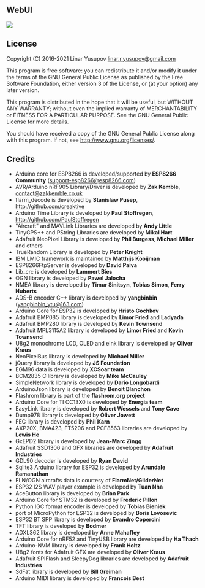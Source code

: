 ## WebUI

![](https://github.com/lyusupov/SoftRF/raw/master/documents/images/softrf_sw.jpg)

## License

Copyright (C) 2016-2021 Linar Yusupov <linar.r.yusupov@gmail.com>

This program is free software: you can redistribute it and/or modify
it under the terms of the GNU General Public License as published by
the Free Software Foundation, either version 3 of the License, or
(at your option) any later version.

This program is distributed in the hope that it will be useful,
but WITHOUT ANY WARRANTY; without even the implied warranty of
MERCHANTABILITY or FITNESS FOR A PARTICULAR PURPOSE.  See the
GNU General Public License for more details.

You should have received a copy of the GNU General Public License
along with this program.  If not, see <http://www.gnu.org/licenses/>.

## Credits

 * Arduino core for ESP8266 is developed/supported by **ESP8266 Community** (support-esp8266@esp8266.com)
 * AVR/Arduino nRF905 Library/Driver is developed by **Zak Kemble**, contact@zakkemble.co.uk
 * flarm_decode is developed by **Stanislaw Pusep**, http://github.com/creaktive
 * Arduino Time Library is developed by **Paul Stoffregen**, http://github.com/PaulStoffregen
 * "Aircraft" and MAVLink Libraries are developed by **Andy Little**
 * TinyGPS++ and PString Libraries are developed by **Mikal Hart**
 * Adafruit NeoPixel Library is developed by **Phil Burgess**, **Michael Miller** and others
 * TrueRandom Library is developed by **Peter Knight**
 * IBM LMIC framework is maintained by **Matthijs Kooijman**
 * ESP8266FtpServer is developed by **David Paiva**
 * Lib_crc is developed by **Lammert Bies**
 * OGN library is developed by **Pawel Jalocha**
 * NMEA library is developed by **Timur Sinitsyn**, **Tobias Simon**, **Ferry Huberts**
 * ADS-B encoder C++ library is developed by **yangbinbin** (yangbinbin_ytu@163.com)
 * Arduino Core for ESP32 is developed by **Hristo Gochkov**
 * Adafruit BMP085 library is developed by **Limor Fried** and **Ladyada**
 * Adafruit BMP280 library is developed by **Kevin Townsend**
 * Adafruit MPL3115A2 library is developed by **Limor Fried** and **Kevin Townsend**
 * U8g2 monochrome LCD, OLED and eInk library is developed by **Oliver Kraus**
 * NeoPixelBus library is developed by **Michael Miller**
 * jQuery library is developed by **JS Foundation**
 * EGM96 data is developed by **XCSoar team**
 * BCM2835 C library is developed by **Mike McCauley**
 * SimpleNetwork library is developed by **Dario Longobardi**
 * ArduinoJson library is developed by **Benoit Blanchon**
 * Flashrom library is part of the **flashrom.org project**
 * Arduino Core for TI CC13X0 is developed by **Energia team**
 * EasyLink library is developed by **Robert Wessels** and **Tony Cave**
 * Dump978 library is developed by **Oliver Jowett**
 * FEC library is developed by **Phil Karn**
 * AXP20X, BMA423, FT5206 and PCF8563 libraries are developed by **Lewis He**
 * GxEPD2 library is developed by **Jean-Marc Zingg**
 * Adafruit SSD1306 and GFX libraries are developed by **Adafruit Industries**
 * GDL90 decoder is developed by **Ryan David**
 * Sqlite3 Arduino library for ESP32 is developed by **Arundale Ramanathan**
 * FLN/OGN aircrafts data is courtesy of **FlarmNet/GliderNet**
 * ESP32 I2S WAV player example is developed by **Tuan Nha**
 * AceButton library is developed by **Brian Park**
 * Arduino Core for STM32 is developed by **Frederic Pillon**
 * Python IGC format encoder is developed by **Tobias Bieniek**
 * port of MicroPython for ESP32 is developed by **Boris Lovosevic**
 * ESP32 BT SPP library is developed by **Evandro Copercini**
 * TFT library is developed by **Bodmer**
 * ADXL362 library is developed by **Anne Mahaffey**
 * Arduino Core for nRF52 and TinyUSB library are developed by **Ha Thach**
 * Arduino-NVM library is developed by **Frank Holtz**
 * U8g2 fonts for Adafruit GFX are developed by **Oliver Kraus**
 * Adafruit SPIFlash and SleepyDog libraries are developed by **Adafruit Industries**
 * SdFat library is developed by **Bill Greiman**
 * Arduino MIDI library is developed by **Francois Best**
